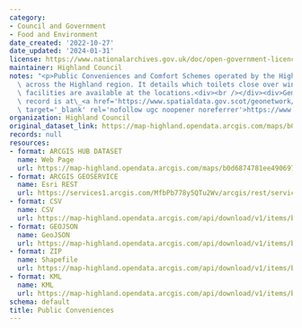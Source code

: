 ```yaml
---
category:
- Council and Government
- Food and Environment
date_created: '2022-10-27'
date_updated: '2024-01-31'
license: https://www.nationalarchives.gov.uk/doc/open-government-licence/version/3/
maintainer: Highland Council
notes: "<p>Public Conveniences and Comfort Schemes operated by the Highland Council\
  \ across the Highland region. It details which toilets close over winter and what\
  \ facilities are available at the locations.<div><br /></div><div>Gemini metadata\
  \ record is at\_<a href='https://www.spatialdata.gov.scot/geonetwork/srv/eng/catalog.search#/metadata/415bb2fa-bd15-4037-b62a-a2c25161807a'\
  \ target='_blank' rel='nofollow ugc noopener noreferrer'>https://www.spatialdata.gov.scot/geonetwork/srv/eng/catalog.search#/metadata/415bb2fa-bd15-4037-b62a-a2c25161807a</a></div></p>"
organization: Highland Council
original_dataset_link: https://map-highland.opendata.arcgis.com/maps/b0d6874781ee4906971f05d93b587127_0
records: null
resources:
- format: ARCGIS HUB DATASET
  name: Web Page
  url: https://map-highland.opendata.arcgis.com/maps/b0d6874781ee4906971f05d93b587127_0
- format: ARCGIS GEOSERVICE
  name: Esri REST
  url: https://services1.arcgis.com/MfbPb778y5QTu2Wv/arcgis/rest/services/Public_Conveniences/FeatureServer/0
- format: CSV
  name: CSV
  url: https://map-highland.opendata.arcgis.com/api/download/v1/items/b0d6874781ee4906971f05d93b587127/csv?layers=0
- format: GEOJSON
  name: GeoJSON
  url: https://map-highland.opendata.arcgis.com/api/download/v1/items/b0d6874781ee4906971f05d93b587127/geojson?layers=0
- format: ZIP
  name: Shapefile
  url: https://map-highland.opendata.arcgis.com/api/download/v1/items/b0d6874781ee4906971f05d93b587127/shapefile?layers=0
- format: KML
  name: KML
  url: https://map-highland.opendata.arcgis.com/api/download/v1/items/b0d6874781ee4906971f05d93b587127/kml?layers=0
schema: default
title: Public Conveniences
---
```


